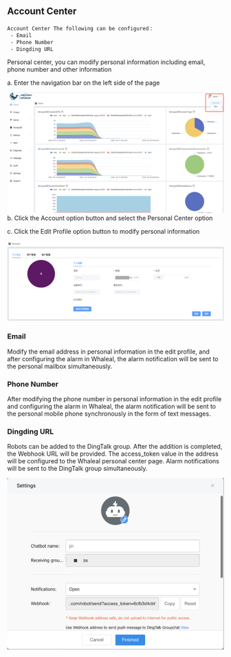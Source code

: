 ## Account Center

```
Account Center The following can be configured：
 - Email
 - Phone Number
 - Dingding URL
```

Personal center, you can modify personal information including email, phone number and other information

a. Enter the navigation bar on the left side of the page

![image-20220726105726846](../../../../images/whalealPlatformImages/Account.png)b. Click the Account option button and select the Personal Center option

c. Click the Edit Profile option button to modify personal information

![image-20220726105726846](../../../../images/whalealPlatformImages/Account1.png)

### Email

Modify the email address in personal information in the edit profile, and after configuring the alarm in Whaleal, the alarm notification will be sent to the personal mailbox simultaneously.



### Phone Number

After modifying the phone number in personal information in the edit profile and configuring the alarm in Whaleal, the alarm notification will be sent to the personal mobile phone synchronously in the form of text messages.

### Dingding URL

Robots can be added to the DingTalk group. After the addition is completed, the Webhook URL will be provided. The access_token value in the address will be configured to the Whaleal personal center page. Alarm notifications will be sent to the DingTalk group simultaneously.

![image-20220726110500286](../../../../images/whalealPlatformImages/AccountCenter2.png)